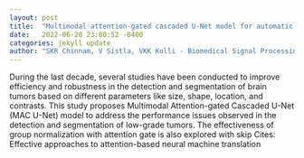 ```yaml
---
layout: post
title:  "Multimodal attention-gated cascaded U-Net model for automatic brain tumor detection and segmentation"
date:   2022-06-20 23:00:52 -0400
categories: jekyll update
author: "SKR Chinnam, V Sistla, VKK Kolli - Biomedical Signal Processing and Control, 2022"
---
```

During the last decade, several studies have been conducted to improve efficiency and robustness in the detection and segmentation of brain tumors based on different parameters like size, shape, location, and contrasts. This study proposes Multimodal Attention-gated Cascaded U-Net (MAC U-Net) model to address the performance issues observed in the detection and segmentation of low-grade tumors. The effectiveness of group normalization with attention gate is also explored with skip  Cites: Effective approaches to attention-based neural machine translation